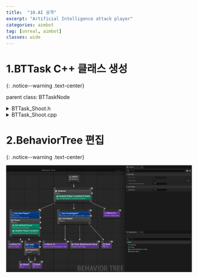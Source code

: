 ```yaml
---
title:  "10.AI 공격"
excerpt: "Artificial Intelligence attack player"
categories: aimbot
tag: [unreal, aimbot]
classes: wide
---
```


# 1.BTTask C++ 클래스 생성
{: .notice--warning .text-center}

parent class: BTTaskNode

<details>
<summary>BTTask_Shoot.h</summary>
<div markdown="1">

```cpp
#pragma once

#include "CoreMinimal.h"
#include "BehaviorTree/BTTaskNode.h"
#include "BTTask_Shoot.generated.h"

UCLASS()
class AIMBOT_API UBTTask_Shoot : public UBTTaskNode
{
	GENERATED_BODY()

public:
	UBTTask_Shoot();

protected:
	virtual EBTNodeResult::Type ExecuteTask(UBehaviorTreeComponent& OwnerComp, uint8* NodeMemory) override;
};
```

</div>
</details>

<details>
<summary>BTTask_Shoot.cpp</summary>
<div markdown="1">

```cpp
#include "BTTask_Shoot.h"
#include "AIController.h"
#include "AimBotPlayer.h"

UBTTask_Shoot::UBTTask_Shoot()
{
    NodeName = "Shoot";
}

EBTNodeResult::Type UBTTask_Shoot::ExecuteTask(UBehaviorTreeComponent& OwnerComp, uint8* NodeMemory)
{
    Super::ExecuteTask(OwnerComp, NodeMemory);

    if (OwnerComp.GetAIOwner() == nullptr) return EBTNodeResult::Failed;

    AAimBotPlayer* Character = Cast<AAimBotPlayer>(OwnerComp.GetAIOwner()->GetPawn());

    if (Character == nullptr) return EBTNodeResult::Failed;

    Character->Shoot();
    
    return EBTNodeResult::Succeeded;
}
```

</div>
</details>

# 2.BehaviorTree 편집
{: .notice--warning .text-center}

<img src="/img/unreal/aimbot/10_aiShoot/BT.png"/>